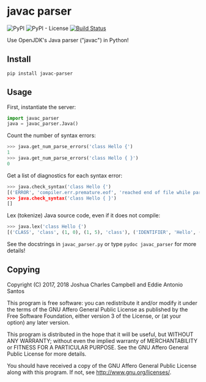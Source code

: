 javac parser
============


![PyPI](https://img.shields.io/pypi/v/javac-parser.svg) ![PyPI - License](https://img.shields.io/pypi/l/javac-parser.svg) [![Build Status](https://travis-ci.org/naturalness/javac-parser.svg?branch=master)](https://travis-ci.org/naturalness/javac-parser)

Use OpenJDK's Java parser ("javac") in Python!

Install
-------

    pip install javac-parser

Usage
-----

First, instantiate the server:

```python
import javac_parser
java = javac_parser.Java()
```

Count the number of syntax errors:

```python
>>> java.get_num_parse_errors('class Hello {')
1
>>> java.get_num_parse_errors('class Hello { }')
0
```

Get a list of diagnostics for each syntax error:

```python
>>> java.check_syntax('class Hello {')
[('ERROR', 'compiler.err.premature.eof', 'reached end of file while parsing', 1, 14, 13, 13)]'
>>> java.check_syntax('class Hello { }')
[]
```

Lex (tokenize) Java source code, even if it does not compile:

```python
>>> java.lex('class Hello {')
[('CLASS', 'class', (1, 0), (1, 5), 'class'), ('IDENTIFIER', 'Hello', (1, 6), (1, 11), 'Hello'), ('LBRACE', '{', (1, 12), (1, 13), '{'), ('EOF', '', (1, 13), (1, 13), 'token.end-of-input')]
```

See the docstrings in ``javac_parser.py`` or type `pydoc javac_parser` for more details!


Copying
-------

Copyright (C) 2017, 2018  Joshua Charles Campbell and Eddie Antonio Santos

This program is free software: you can redistribute it and/or modify
it under the terms of the GNU Affero General Public License as published by
the Free Software Foundation, either version 3 of the License, or
(at your option) any later version.

This program is distributed in the hope that it will be useful,
but WITHOUT ANY WARRANTY; without even the implied warranty of
MERCHANTABILITY or FITNESS FOR A PARTICULAR PURPOSE.  See the
GNU Affero General Public License for more details.

You should have received a copy of the GNU Affero General Public License
along with this program.  If not, see <http://www.gnu.org/licenses/>.
